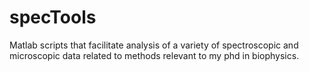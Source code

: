 # specTools
Matlab scripts that facilitate analysis of a variety of spectroscopic and microscopic data related to methods relevant to my phd in biophysics.
